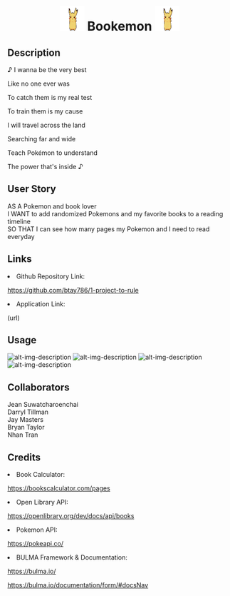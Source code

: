 # <h1 align="center"><img src="https://raw.githubusercontent.com/nathantr97/Project-1-framework-testing/main/pikachu-pokemon.gif" height="55px" width="55px"> Bookemon <img src="https://raw.githubusercontent.com/nathantr97/Project-1-framework-testing/main/pikachu-pokemon.gif" height="55px" width="55px"></h1>

## Description

♪ I wanna be the very best

Like no one ever was

To catch them is my real test

To train them is my cause

I will travel across the land

Searching far and wide

Teach Pokémon to understand

The power that's inside ♪

## User Story 

AS A Pokemon and book lover <br>
I WANT to add randomized Pokemons and my favorite books to a reading timeline <br>
SO THAT I can see how many pages my Pokemon and I need to read everyday <br>


## Links

<li> Github Repository Link: </li>

https://github.com/btay786/1-project-to-rule

<li> Application Link: </li> 

(url)

## Usage

![alt-img-description](rel-link)
![alt-img-description](rel-link)
![alt-img-description](rel-link)
![alt-img-description](rel-link)

## Collaborators

Jean Suwatcharoenchai <br>
Darryl Tillman <br>
Jay Masters <br>
Bryan Taylor <br>
Nhan Tran <br>

## Credits

<li> Book Calculator: </li>

https://bookscalculator.com/pages

<li> Open Library API: </li>

https://openlibrary.org/dev/docs/api/books

<li> Pokemon API: </li> 

https://pokeapi.co/

<li> BULMA Framework & Documentation: </li>

https://bulma.io/

https://bulma.io/documentation/form/#docsNav



